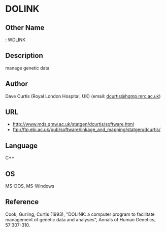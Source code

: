 # DOLINK

## Other Name
: WDLINK

## Description
manage genetic data

## Author
Dave Curtis (Royal London Hospital, UK) (email: dcurtis@hgmp.mrc.ac.uk)

## URL
* http://www.mds.qmw.ac.uk/statgen/dcurtis/software.html
* ftp://ftp.ebi.ac.uk/pub/software/linkage_and_mapping/statgen/dcurtis/

## Language
C++

## OS
MS-DOS, MS-Windows

## Reference
Cook, Gurling, Curtis (1993), "DOLINK: a computer program to facilitate management of genetic data and analyses", Annals of Human Genetics, 57:307-310.